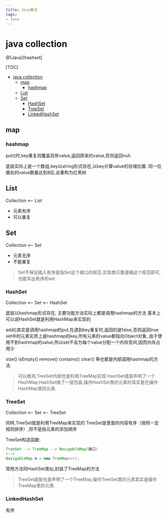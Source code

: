 ```yaml
---
title: Java集合
tags:
- Java
---
```


# java collection

@(Java)[hashset]


[TOC]
<!-- TOC -->

- [java collection](#java-collection)
	- [map](#map)
		- [hashmap](#hashmap)
	- [List](#list)
	- [Set](#set)
		- [HashSet](#hashset)
		- [TreeSet](#treeset)
		- [LinkedHashSet](#linkedhashset)

<!-- /TOC -->

## map

### hashmap

put()时,key重复则覆盖现有value,返回原来的value,否则返回null.

底层实际上是一个数组,key以string形式存在,以key计算value的存储位置.
同一位置处的value数量达到8后,会重构为红黑树


## List

Collection <-- List

* 元素有序
* 可以重复


## Set

Collection <-- Set

* 元素无序
* 不能重复

> Set不保证插入有序是指Set这个接口的规范,实现类只要遵循这个规范即可,也能写出有序的set

### HashSet

Collection <-- Set <-- HashSet

底层以hashmap形式存在,
主要功能方法实际上都是调用hashmap的方法
基本上可以说HashSet就是利用HashMap来实现的

add()其实是调用hashmap的put,在遇到key重复时,返回的是false,否则返回true
set中的元素实质上是hashmap的key,所有元素的value都指向Object对象,
由于使用不到hashmap的value,所以set不会为每个value分配一个内存空间,因而内存占用少

size()
isEmpty()
remove()
contains()
clear()
等也都是内部调用hashmap的方法.

> 可以推测,TreeSet内部也是利用TreeMap实现
> HashSet底层声明了一个HashMap,HashSet做了一层包装,操作HashSet里的元素时其实是在操作HashMap里的元素.

### TreeSet

Collection <-- Set <-- TreeSet

同样,TreeSet就是利用TreeMap来实现的
TreeSet是里面的内容有序（按照一定规则排序）,但不是指元素的添加顺序

TreeSet构造函数:
```Java
TreeSet --> TreeMap --> NavigableMap(接口)
<-->
NavigableMap m = new TreeMap<>();
```
 常用方法同HashSet类似,封装了TreeMap的方法

> TreeSet底层也是声明了一个TreeMap,操作TreeSet里的元素其实是操作TreeMap里的元素.

### LinkedHashSet

有序